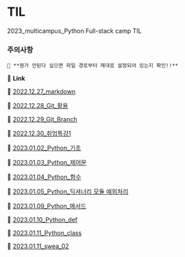 # **TIL** 
2023_multicampus_Python Full-stack camp TIL

### **주의사항**
`📁 **뭔가 안된다 싶으면 파일 경로부터 제대로 설정되어 있는지 확인!!**`

📘 **Link**

📄 [2022.12.27_markdown](https://github.com/zzgh06/TIL/blob/master/markdown.md)

📄 [2022.12.28_Git_활용](https://github.com/zzgh06/TIL/blob/master/Git.md)

📄 [2022.12.29_Git_Branch](https://github.com/zzgh06/TIL/blob/master/GitBranch.md)

📄 [2022.12.30_취업특강1](https://github.com/zzgh06/TIL/blob/master/%EC%B7%A8%EC%97%85%ED%8A%B9%EA%B0%951.md)

📄 [2023.01.02_Python_기초](https://github.com/zzgh06/TIL/blob/master/python%EA%B8%B0%EC%B4%88.md)

📄 [2023.01.03_Python_제어문](https://github.com/zzgh06/TIL/blob/master/python_%EC%A0%9C%EC%96%B4%EB%AC%B8.md)

📄 [2023.01.04_Python_함수](https://github.com/zzgh06/TIL/blob/master/python_%ED%95%A8%EC%88%98.md)

📄 [2023.01.05_Python_딕셔너리 모듈 예외처리](https://github.com/zzgh06/TIL/blob/master/python_%EB%AA%A8%EB%93%88_%EC%98%88%EC%99%B8%EC%B2%98%EB%A6%AC.md)

📄 [2023.01.09_Python_메서드](https://github.com/zzgh06/TIL/blob/master/python_method.md)

📄 [2023.01.10_Python_def](https://github.com/zzgh06/TIL/blob/master/python_def.md)

📄 [2023.01.11_Python_class](https://github.com/zzgh06/TIL/blob/master/python_class.md)

📄 [2023.01.11_swea_02](https://github.com/zzgh06/TIL/blob/master/02_swea.py)